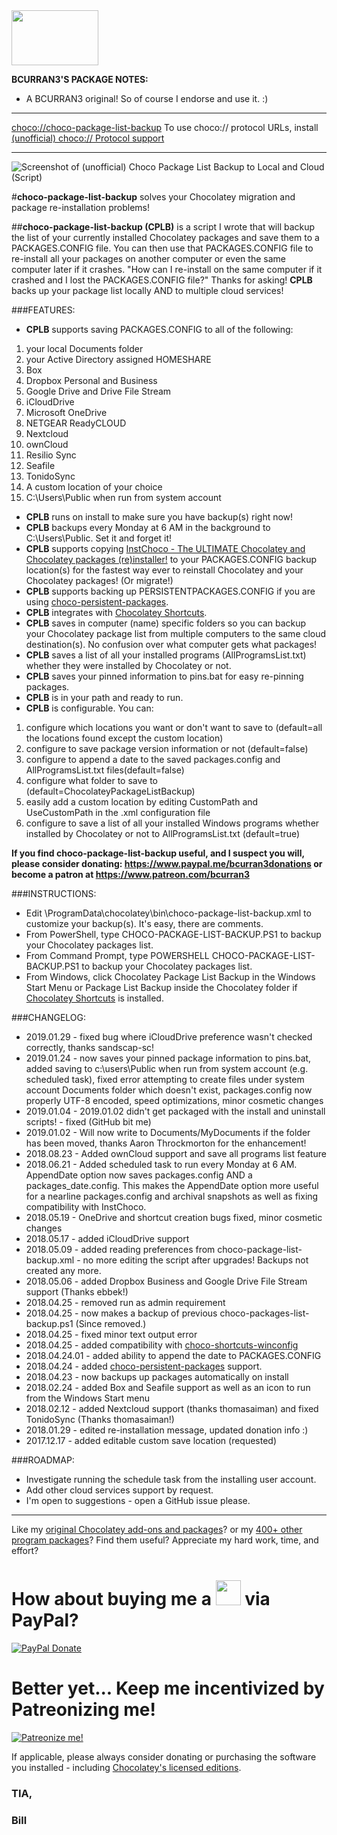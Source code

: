 <img src="https://cdn.staticaly.com/gh/bcurran3/ChocolateyPackages/master/mylogos/myunofficialChocolateylogo_icon.png" width="139" height="88">

**BCURRAN3'S PACKAGE NOTES:**

* A BCURRAN3 original! So of course I endorse and use it. :)

***	
[choco://choco-package-list-backup](choco://choco-package-list-backup)
To use choco:// protocol URLs, install [(unofficial) choco:// Protocol support ](https://chocolatey.org/packages/choco-protocol-support)
***
	
![Screenshot of (unofficial) Choco Package List Backup to Local and Cloud (Script)](https://cdn.staticaly.com/gh/bcurran3/ChocolateyPackages/master/choco-package-list-backup/choco-package-list-backup.ps1_screenshot.png)
	
#**choco-package-list-backup** solves your Chocolatey migration and package re-installation problems!

##**choco-package-list-backup (CPLB)** is a script I wrote that will backup the list of your currently installed Chocolatey packages and save them to a PACKAGES.CONFIG file. You can then use that PACKAGES.CONFIG file to re-install all your packages on another computer or even the same computer later if it crashes. "How can I re-install on the same computer if it crashed and I lost the PACKAGES.CONFIG file?" Thanks for asking! **CPLB** backs up your package list locally AND to multiple cloud services!

###FEATURES:
* **CPLB** supports saving PACKAGES.CONFIG to all of the following:
1. your local Documents folder
2. your Active Directory assigned HOMESHARE
3. Box
4. Dropbox Personal and Business
5. Google Drive and Drive File Stream
6. iCloudDrive
7. Microsoft OneDrive
8. NETGEAR ReadyCLOUD
9. Nextcloud
10. ownCloud
11. Resilio Sync
12. Seafile
13. TonidoSync
14. A custom location of your choice
15. C:\Users\Public when run from system account
* **CPLB** runs on install to make sure you have backup(s) right now!
* **CPLB** backups every Monday at 6 AM in the background to C:\Users\Public. Set it and forget it! 
* **CPLB** supports copying [InstChoco - The ULTIMATE Chocolatey and Chocolatey packages (re)installer!](https://chocolatey.org/packages/instchoco) to your PACKAGES.CONFIG backup location(s) for the fastest way ever to reinstall Chocolatey and your Chocolatey packages! (Or migrate!)
* **CPLB** supports backing up PERSISTENTPACKAGES.CONFIG if you are using [choco-persistent-packages](https://chocolatey.org/packages/choco-persistent-packages).
* **CPLB** integrates with [Chocolatey Shortcuts](https://chocolatey.org/packages/choco-shortcuts-winconfig).
* **CPLB** saves in computer (name) specific folders so you can backup your Chocolatey package list from multiple computers to the same cloud destination(s). No confusion over what computer gets what packages!
* **CPLB** saves a list of all your installed programs (AllProgramsList.txt) whether they were installed by Chocolatey or not.
* **CPLB** saves your pinned information to pins.bat for easy re-pinning packages.
* **CPLB** is in your path and ready to run.
* **CPLB** is configurable. You can:
1. configure which locations you want or don't want to save to (default=all the locations found except the custom location)
2. configure to save package version information or not (default=false)
3. configure to append a date to the saved packages.config and AllProgramsList.txt files(default=false)
4. configure what folder to save to (default=ChocolateyPackageListBackup)
5. easily add a custom location by editing CustomPath and UseCustomPath in the .xml configuration file
6. configure to save a list of all your installed Windows programs whether installed by Chocolatey or not to AllProgramsList.txt (default=true)

**If you find choco-package-list-backup useful, and I suspect you will, please consider donating: https://www.paypal.me/bcurran3donations or become a patron at https://www.patreon.com/bcurran3**

###INSTRUCTIONS:

* Edit \ProgramData\chocolatey\bin\choco-package-list-backup.xml to customize your backup(s). It's easy, there are comments.
* From PowerShell, type CHOCO-PACKAGE-LIST-BACKUP.PS1 to backup your Chocolatey packages list. 
* From Command Prompt, type POWERSHELL CHOCO-PACKAGE-LIST-BACKUP.PS1 to backup your Chocolatey packages list. 
* From Windows, click Chocolatey Package List Backup in the Windows Start Menu or Package List Backup inside the Chocolatey folder if [Chocolatey Shortcuts](https://chocolatey.org/packages/choco-shortcuts-winconfig) is installed.

###CHANGELOG:
* 2019.01.29 - fixed bug where iCloudDrive preference wasn't checked correctly, thanks sandscap-sc!
* 2019.01.24 - now saves your pinned package information to pins.bat, added saving to c:\users\Public when run from system account (e.g. scheduled task), fixed error attempting to create files under system account Documents folder which doesn't exist, packages.config now properly UTF-8 encoded, speed optimizations, minor cosmetic changes
* 2019.01.04 - 2019.01.02 didn't get packaged with the install and uninstall scripts! - fixed (GitHub bit me)
* 2019.01.02 - Will now write to Documents/MyDocuments if the folder has been moved, thanks Aaron Throckmorton for the enhancement!
* 2018.08.23 - Added ownCloud support and save all programs list feature
* 2018.06.21 - Added scheduled task to run every Monday at 6 AM. AppendDate option now saves packages.config AND a packages_date.config. This makes the AppendDate option more useful for a nearline packages.config and archival snapshots as well as fixing compatibility with InstChoco.
* 2018.05.19 - OneDrive and shortcut creation bugs fixed, minor cosmetic changes
* 2018.05.17 - added iCloudDrive support
* 2018.05.09 - added reading preferences from choco-package-list-backup.xml - no more editing the script after upgrades! Backups not created any more.
* 2018.05.06 - added Dropbox Business and Google Drive File Stream support (Thanks ebbek!)
* 2018.04.25 - removed run as admin requirement
* 2018.04.25 - now makes a backup of previous choco-packages-list-backup.ps1 (Since removed.)
* 2018.04.25 - fixed minor text output error
* 2018.04.25 - added compatibility with [choco-shortcuts-winconfig](https://chocolatey.org/packages/choco-shortcuts-winconfig)
* 2018.04.24.01 - added ability to append the date to PACKAGES.CONFIG 
* 2018.04.24 - added [choco-persistent-packages](https://chocolatey.org/packages/choco-persistent-packages) support.
* 2018.04.23 - now backups up packages automatically on install
* 2018.02.24 - added Box and Seafile support as well as an icon to run from the Windows Start menu
* 2018.02.12 - added Nextcloud support (thanks thomasaiman) and fixed TonidoSync (Thanks thomasaiman!)
* 2018.01.29 - edited re-installation message, updated donation info :)
* 2017.12.17 - added editable custom save location (requested)

###ROADMAP:
* Investigate running the schedule task from the installing user account.
* Add other cloud services support by request.
* I'm open to suggestions - open a GitHub issue please.

***

Like my [original Chocolatey add-ons and packages](https://chocolatey.org/search?q=tag%3Abcurran3)? or my [400+ other program packages](https://chocolatey.org/profiles/bcurran3)? Find them useful? Appreciate my hard work, time, and effort?


<h1>How about buying me a <img src="https://cdn.rawgit.com/bcurran3/ChocolateyPackages/master/mylogos/beer.png" alt="" width="40" height="40"> via PayPal?</h1>

[![PayPal Donate](https://www.paypalobjects.com/webstatic/mktg/logo/AM_SbyPP_mc_vs_dc_ae.jpg)](https://www.paypal.me/bcurran3donations)

<h1>Better yet... Keep me incentivized by Patreonizing me!</h1>

[![Patreonize me!](https://c5.patreon.com/external/logo/downloads_wordmark_white_on_coral.png)](https://www.patreon.com/bcurran3)


If applicable, please always consider donating or purchasing the software you installed - including [Chocolatey's licensed editions](https://chocolatey.org/pricing).

<h3>TIA,</h3>

<h3>Bill</h3>
